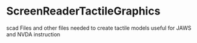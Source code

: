 # ScreenReaderTactileGraphics
scad Files and other files needed to create tactile models useful for JAWS and NVDA instruction
